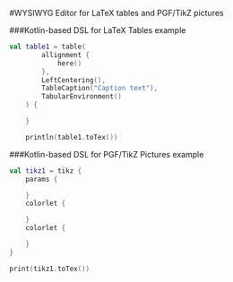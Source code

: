 #WYSIWYG Editor for LaTeX tables and PGF/TikZ pictures



###Kotlin-based DSL for LaTeX Tables example
```kotlin
val table1 = table(
        allignment {
            here()
        },
        LeftCentering(),
        TableCaption("Caption text"),
        TabularEnvironment()
    ) {

    }

    println(table1.toTex())
```
###Kotlin-based DSL for PGF/TikZ Pictures example
```kotlin
val tikz1 = tikz {
    params {

    }
    colorlet {

    }
    colorlet {

    }
}

print(tikz1.toTex())
```